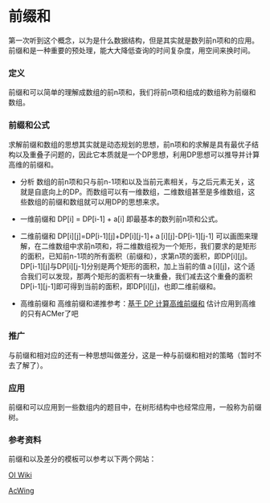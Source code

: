 # 前缀和
第一次听到这个概念，以为是什么数据结构，但是其实就是数列前n项和的应用。
前缀和是一种重要的预处理，能大大降低查询的时间复杂度，用空间来换时间。

### 定义
前缀和可以简单的理解成数组的前n项和，我们将前n项和组成的数组称为前缀和数组。

### 前缀和公式
求解前缀和数组的思想其实就是动态规划的思想，前n项和的求解是具有最优子结构以及重叠子问题的，因此它本质就是一个DP思想，利用DP思想可以推导并计算高维的前缀和。

* 分析
数组的前n项和只与前n-1项和以及当前元素相关，与之后元素无关，这就是自底向上的DP。而数组可以有一维数组，二维数组甚至是多维数组，这些数组的前缀和数组就可以用DP的思想来求。

* 一维前缀和
DP[i] = DP[i-1] + a[i]
即最基本的数列前n项和公式。

* 二维前缀和
DP[i][j]=DP[i-1][j]+DP[i][j-1]+ａ[i][j]-DP[i-1][j-1]
可以画图来理解，在二维数组中求前n项和，将二维数组视为一个矩形，我们要求的是矩形的面积，已知前n-1项的所有面积（前缀和），求第n项的面积，即DP[i][j]。
DP[i-1][j]与DP[i][j-1]分别是两个矩形的面积，加上当前的值ａ[i][j]，这个适合我们可以发现，那两个矩形的面积有一块重叠，我们减去这个重叠的面积DP[i-1][j-1]即可得到当前的面积，即DP[i][j]，也即二维前缀和。

* 高维前缀和
高维前缀和递推参考：[基于 DP 计算高维前缀和](https://oi-wiki.org/basic/prefix-sum/#dp)
估计应用到高维的只有ACMer了吧

### 推广
与前缀和相对应的还有一种思想叫做差分，这是一种与前缀和相对的策略（暂时不去了解了）。

### 应用
前缀和可以应用到一些数组内的题目中，在树形结构中也经常应用，一般称为前缀树。

### 参考资料
前缀和以及差分的模板可以参考以下两个网站：

[OI Wiki](https://oi-wiki.org/basic/prefix-sum/#dp)

[AcWing](https://www.acwing.com/blog/content/277/)
  
